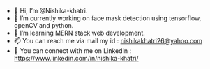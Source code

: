 - 👋 Hi, I’m @Nishika-khatri.
- 👀 I’m currently working on face mask detection using tensorflow, openCV and python.
- 🌱 I’m learning MERN stack web development.
- 📫 You can reach me via mail my id : nishikakhatri26@yahoo.com
- 📩 You can connect with me on LinkedIn : https://www.linkedin.com/in/nishika-khatri/ 

<!---
Nishika-khatri/Nishika-khatri is a ✨ special ✨ repository because its `README.md` (this file) appears on your GitHub profile.
You can click the Preview link to take a look at your changes.
--->

